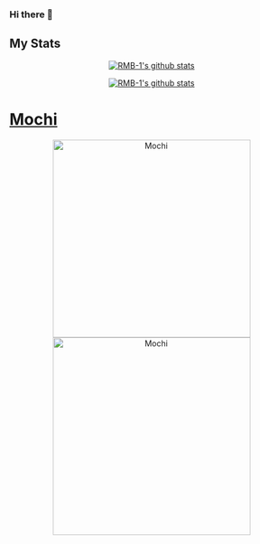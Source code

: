 ### Hi there 👋


## My Stats

<p align="center">
  <a href="https://github.com/RMB-1">
    <img src="https://github-readme-stats.vercel.app/api?username=RMB-1&count_private=true&include_all_commits=true&theme=tokyonight" alt="RMB-1's github stats">
</p>

<p align="center">
  <a href="https://github.com/RMB-1">
    <img src="https://github-readme-stats.vercel.app/api/top-langs/?username=RMB-1&count_private=true&show_icons=true&&layout=compact&theme=tokyonight" alt="RMB-1's github stats">
</p>

# Mochi

<p align="center">
  <a href="https://botlist.me/bots/804376212138098750">
    <img src="https://botlist.me/api/v1/embed/804376212138098750" alt="Mochi" width="350">
  <a href="https://top.gg/bot/804376212138098750">
    <img src="https://top.gg/api/widget/804376212138098750.svg" alt="Mochi" width="350" />
  </a>
</p>
